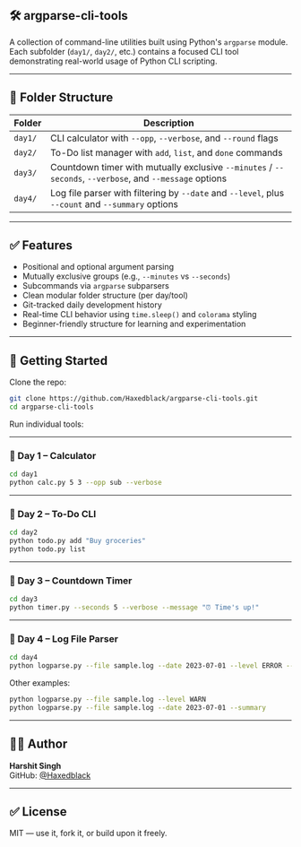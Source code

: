 ## 🛠️ argparse-cli-tools

A collection of command-line utilities built using Python's `argparse` module.  
Each subfolder (`day1/`, `day2/`, etc.) contains a focused CLI tool demonstrating real-world usage of Python CLI scripting.

---

## 📁 Folder Structure

| Folder  | Description |
|---------|-------------|
| `day1/` | CLI calculator with `--opp`, `--verbose`, and `--round` flags |
| `day2/` | To-Do list manager with `add`, `list`, and `done` commands |
| `day3/` | Countdown timer with mutually exclusive `--minutes` / `--seconds`, `--verbose`, and `--message` options |
| `day4/` | Log file parser with filtering by `--date` and `--level`, plus `--count` and `--summary` options |

---

## ✅ Features

- Positional and optional argument parsing
- Mutually exclusive groups (e.g., `--minutes` vs `--seconds`)
- Subcommands via `argparse` subparsers
- Clean modular folder structure (per day/tool)
- Git-tracked daily development history
- Real-time CLI behavior using `time.sleep()` and `colorama` styling
- Beginner-friendly structure for learning and experimentation

---

## 🚀 Getting Started

Clone the repo:

```bash
git clone https://github.com/Haxedblack/argparse-cli-tools.git
cd argparse-cli-tools
```

Run individual tools:

---

### 📌 Day 1 – Calculator

```bash
cd day1
python calc.py 5 3 --opp sub --verbose
```

---

### 📌 Day 2 – To-Do CLI

```bash
cd day2
python todo.py add "Buy groceries"
python todo.py list
```

---

### 📌 Day 3 – Countdown Timer

```bash
cd day3
python timer.py --seconds 5 --verbose --message "⏰ Time's up!"
```

---

### 📌 Day 4 – Log File Parser

```bash
cd day4
python logparse.py --file sample.log --date 2023-07-01 --level ERROR --count
```

Other examples:

```bash
python logparse.py --file sample.log --level WARN
python logparse.py --file sample.log --date 2023-07-01 --summary
```

---

## 👨‍💻 Author

**Harshit Singh**  
GitHub: [@Haxedblack](https://github.com/Haxedblack)

---

## ✅ License

MIT — use it, fork it, or build upon it freely.
